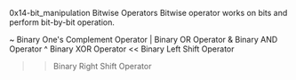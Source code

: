 0x14-bit_manipulation
Bitwise Operators
Bitwise operator works on bits and perform bit-by-bit operation.

~ Binary One's Complement Operator
| Binary OR Operator
& Binary AND Operator
^ Binary XOR Operator
<< Binary Left Shift Operator
>> Binary Right Shift Operator
